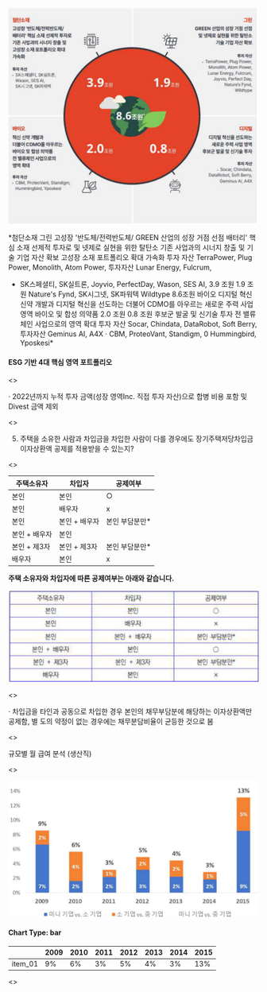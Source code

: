 ![](./Items/1_page_1_figure_1.png)

*첨단소재 그린
고성장 '반도체/전력반도체/ GREEN 산업의 성장 거점 선점
배터리' 핵심 소재 선제적 투자로 및 넷제로 실현을 위한 탈탄소
기존 사업과의 시너지 창출 및 기술 기업 자산 확보
고성장 소재 포트폴리오 확대
가속화 투자 자산
TerraPower, Plug Power,
Monolith, Atom Power,
투자자산
Lunar Energy, Fulcrum,
* SK스페셜티, SK실트론,
Joyvio, PerfectDay,
Wason, SES AI, 3.9 조원 1.9 조원 Nature's Fynd,
SK시그넷, SK파워텍
Wildtype
8.6조원
바이오 디지털
혁신 신약 개발과 디지털 혁신을 선도하는
더불어 CDMO를 아우르는 새로운 주력 사업 영역
바이오 및 합성 의약품 2.0 조원 0.8 조원 후보군 발굴 및 신기술 투자
전 밸류체인 사업으로의
영역 확대 투자 자산
Socar, Chindata,
DataRobot, Soft Berry,
투자자산
Geminus AI, A4X
· CBM, ProteoVant, Standigm, 0
Hummingbird, Yposkesi*

#### ESG 기반 4대 핵심 영역 포트폴리오

<<BLOCKEND>>

· 2022년까지 누적 투자 금액(성장 영역Inc. 직접 투자 자산)으로 합병 비용 포함 및 Divest 금액 제외

<<BLOCKEND>>

5. 주택을 소유한 사람과 차입금을 차입한 사람이 다를 경우에도 장기주택저당차입금
이자상환액 공제를 적용받을 수 있는지?

<<BLOCKEND>>

| 주택소유자 | 차입자 | 공제여부 |
| --- | --- | --- |
| 본인 | 본인 | ○ |
| 본인 | 배우자 | x |
| 본인 | 본인 + 배우자 | 본인 부담분만* |
| 본인 + 배우자 | 본인 |  |
| 본인 + 제3자 | 본인 + 제3자 | 본인 부담분만* |
| 배우자 | 본인 | x |

**주택 소유자와 차입자에 따른 공제여부는 아래와 같습니다.**

![id_5](./Items/5_page_1_table_1.png)

<<BLOCKEND>>

· 차입금을 타인과 공동으로 차입한 경우 본인의 채무부담분에 해당하는 이자상환액만 공제함, 별
도의 약정이 없는 경우에는 채무분담비율이 균등한 것으로 봄

<<BLOCKEND>>

규모별 월 급여 분석 (생산직)

<<BLOCKEND>>

![](./Items/8_page_1_chart_1.png)

#### Chart Type: bar

|  | 2009 | 2010 | 2011 | 2012 | 2013 | 2014 | 2015 |
| --- | --- | --- | --- | --- | --- | --- | --- |
| item_01 | 9% | 6% | 3% | 5% | 4% | 3% | 13% |

<<BLOCKEND>>